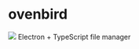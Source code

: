 <p align="center">
    <h1>ovenbird</h1>
    <img src="https://i.imgur.com/5ZY1Ysx.png">
    Electron + TypeScript file manager
</p>
